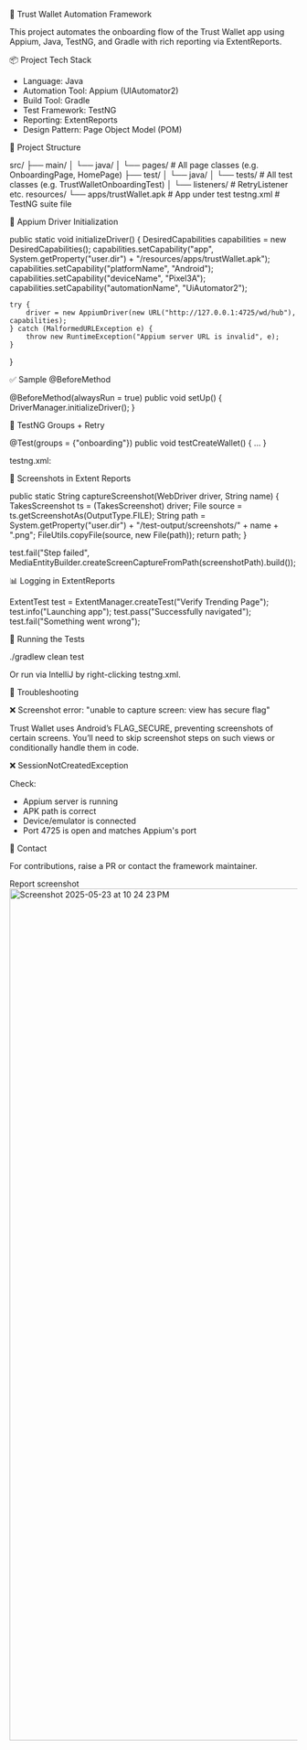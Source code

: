 
📱 Trust Wallet Automation Framework

This project automates the onboarding flow of the Trust Wallet app using Appium, Java, TestNG, and Gradle with rich reporting via ExtentReports.

📦 Project Tech Stack

- Language: Java
- Automation Tool: Appium (UIAutomator2)
- Build Tool: Gradle
- Test Framework: TestNG
- Reporting: ExtentReports
- Design Pattern: Page Object Model (POM)

🚀 Project Structure

src/
  ├── main/
  │   └── java/
  │       └── pages/                   # All page classes (e.g. OnboardingPage, HomePage)
  ├── test/
  │   └── java/
  │       └── tests/                   # All test classes (e.g. TrustWalletOnboardingTest)
  │       └── listeners/              # RetryListener etc.
resources/
  └── apps/trustWallet.apk            # App under test
testng.xml                            # TestNG suite file

🔧 Appium Driver Initialization

public static void initializeDriver() {
    DesiredCapabilities capabilities = new DesiredCapabilities();
    capabilities.setCapability("app", System.getProperty("user.dir") + "/resources/apps/trustWallet.apk");
    capabilities.setCapability("platformName", "Android");
    capabilities.setCapability("deviceName", "Pixel3A");
    capabilities.setCapability("automationName", "UiAutomator2");

    try {
        driver = new AppiumDriver(new URL("http://127.0.0.1:4725/wd/hub"), capabilities);
    } catch (MalformedURLException e) {
        throw new RuntimeException("Appium server URL is invalid", e);
    }
}


✅ Sample @BeforeMethod

@BeforeMethod(alwaysRun = true)
public void setUp() {
    DriverManager.initializeDriver();
}

🧪 TestNG Groups + Retry

@Test(groups = {"onboarding"})
public void testCreateWallet() { ... }

testng.xml:

<!DOCTYPE suite SYSTEM "https://testng.org/testng-1.0.dtd">
<suite name="Trust wallet Test Suite" parallel="classes" thread-count="2">
    <listeners>
        <listener class-name="listeners.RetryListener"/>
    </listeners>
    <test name="Trust Wallet Onboarding Test">
        <groups>
            <run>
                <include name="onboarding"/>
            </run>
        </groups>
        <classes>
            <class name="tests.TrustWalletOnboardingTest"/>
        </classes>
    </test>
</suite>

📸 Screenshots in Extent Reports

public static String captureScreenshot(WebDriver driver, String name) {
    TakesScreenshot ts = (TakesScreenshot) driver;
    File source = ts.getScreenshotAs(OutputType.FILE);
    String path = System.getProperty("user.dir") + "/test-output/screenshots/" + name + ".png";
    FileUtils.copyFile(source, new File(path));
    return path;
}

test.fail("Step failed",
    MediaEntityBuilder.createScreenCaptureFromPath(screenshotPath).build());

📊 Logging in ExtentReports

ExtentTest test = ExtentManager.createTest("Verify Trending Page");
test.info("Launching app");
test.pass("Successfully navigated");
test.fail("Something went wrong");

🏁 Running the Tests

./gradlew clean test

Or run via IntelliJ by right-clicking testng.xml.

🧰 Troubleshooting

❌ Screenshot error: "unable to capture screen: view has secure flag"

Trust Wallet uses Android’s FLAG_SECURE, preventing screenshots of certain screens. You’ll need to skip screenshot steps on such views or conditionally handle them in code.

❌ SessionNotCreatedException

Check:
- Appium server is running
- APK path is correct
- Device/emulator is connected
- Port 4725 is open and matches Appium's port

📩 Contact

For contributions, raise a PR or contact the framework maintainer.

Report screenshot 
<img width="1490" alt="Screenshot 2025-05-23 at 10 24 23 PM" src="https://github.com/user-attachments/assets/e63d36ea-c43d-452a-b50a-1ff6d74939e4" />


